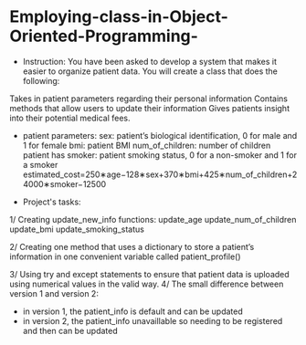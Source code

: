 # Employing-class-in-Object-Oriented-Programming-

* Instruction:
You have been asked to develop a system that makes it easier to organize patient data. You will create a class that does the following:

Takes in patient parameters regarding their personal information
Contains methods that allow users to update their information
Gives patients insight into their potential medical fees.

* patient parameters:
sex: patient’s biological identification, 0 for male and 1 for female
bmi: patient BMI
num_of_children: number of children patient has
smoker: patient smoking status, 0 for a non-smoker and 1 for a smoker
estimated_cost=250∗age−128∗sex+370∗bmi+425∗num_of_children+24000∗smoker−12500

* Project's tasks:

1/ Creating update_new_info functions:
update_age
update_num_of_children
update_bmi
update_smoking_status

2/ Creating one method that uses a dictionary to store a patient’s information in one convenient variable called patient_profile() 

3/ Using try and except statements to ensure that patient data is uploaded using numerical values in the valid way.
4/ The small difference between version 1 and version 2:
+ in version 1, the patient_info is default and can be updated
+ in version 2, the patient_info unavaillable so needing to be registered and then can be updated
